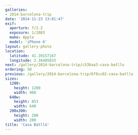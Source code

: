 ```yaml
---
galleries:
- 2014-barcelona-trip
date: '2014-11-23 13:01:47'
exif:
  aperture: f/2.2
  exposure: 1/2083
  make: Apple
  model: 'iPhone 6'
layout: gallery-photo
location:
  latitude: 41.39157167
  longitude: 2.16485833
next: /gallery/2014-barcelona-trip/c53baa3-casa-batllo
ordering: 50
previous: /gallery/2014-barcelona-trip/6f9cc02-casa-batllo
sizes:
  1280:
    height: 1280
    width: 960
  640w:
    height: 853
    width: 640
  200x200:
    height: 200
    width: 200
title: 'Casa Batlló'
---
```

